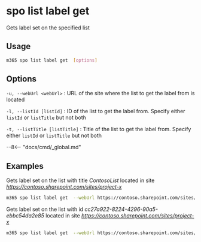 # spo list label get

Gets label set on the specified list

## Usage

```sh
m365 spo list label get  [options]
```

## Options

`-u, --webUrl <webUrl>`
: URL of the site where the list to get the label from is located

`-l, --listId [listId]`
: ID of the list to get the label from. Specify either `listId` or `listTitle` but not both

`-t, --listTitle [listTitle]`
: Title of the list to get the label from. Specify either `listId` or `listTitle` but not both

--8<-- "docs/cmd/_global.md"

## Examples

Gets label set on the list with title _ContosoList_ located in site _https://contoso.sharepoint.com/sites/project-x_

```sh
m365 spo list label get  --webUrl https://contoso.sharepoint.com/sites/project-x --listTitle ContosoList
```

Gets label set on the list with id _cc27a922-8224-4296-90a5-ebbc54da2e85_ located in site _https://contoso.sharepoint.com/sites/project-x_

```sh
m365 spo list label get  --webUrl https://contoso.sharepoint.com/sites/project-x --listId cc27a922-8224-4296-90a5-ebbc54da2e85
```

